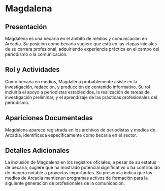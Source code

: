 # Magdalena

## Presentación
Magdalena es una becaria en el ámbito de medios y comunicación en Arcadia. Su posición como becaria sugiere que está en las etapas iniciales de su carrera profesional, adquiriendo experiencia práctica en el campo del periodismo o la comunicación.

## Rol y Actividades
Como becaria en medios, Magdalena probablemente asiste en la investigación, redacción, y producción de contenido informativo. Su rol incluiría el apoyo a periodistas establecidos, la realización de tareas de investigación preliminar, y el aprendizaje de las prácticas profesionales del periodismo.

## Apariciones Documentadas
Magdalena aparece registrada en los archivos de periodistas y medios de Arcadia, identificada específicamente como becaria en el sector.

## Detalles Adicionales
La inclusión de Magdalena en los registros oficiales, a pesar de su estatus de becaria, sugiere que ha mostrado potencial significativo o ha contribuido de manera notable a proyectos importantes. Su presencia indica que los medios de Arcadia mantienen programas activos de formación para la siguiente generación de profesionales de la comunicación.